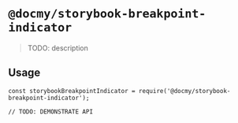# `@docmy/storybook-breakpoint-indicator`

> TODO: description

## Usage

```
const storybookBreakpointIndicator = require('@docmy/storybook-breakpoint-indicator');

// TODO: DEMONSTRATE API
```
